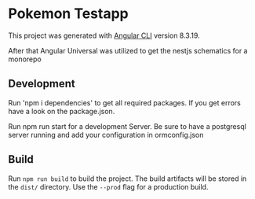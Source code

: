 # Pokemon Testapp

This project was generated with [Angular CLI](https://github.com/angular/angular-cli) version 8.3.19.

After that Angular Universal was utilized to get the nestjs schematics for a monorepo

## Development

Run 'npm i dependencies' to get all required packages. If you get errors have a look on the package.json.

Run npm run start for a development Server. Be sure to have a postgresql server running and add your configuration in ormconfig.json


## Build

Run `npm run build` to build the project. The build artifacts will be stored in the `dist/` directory. Use the `--prod` flag for a production build.
